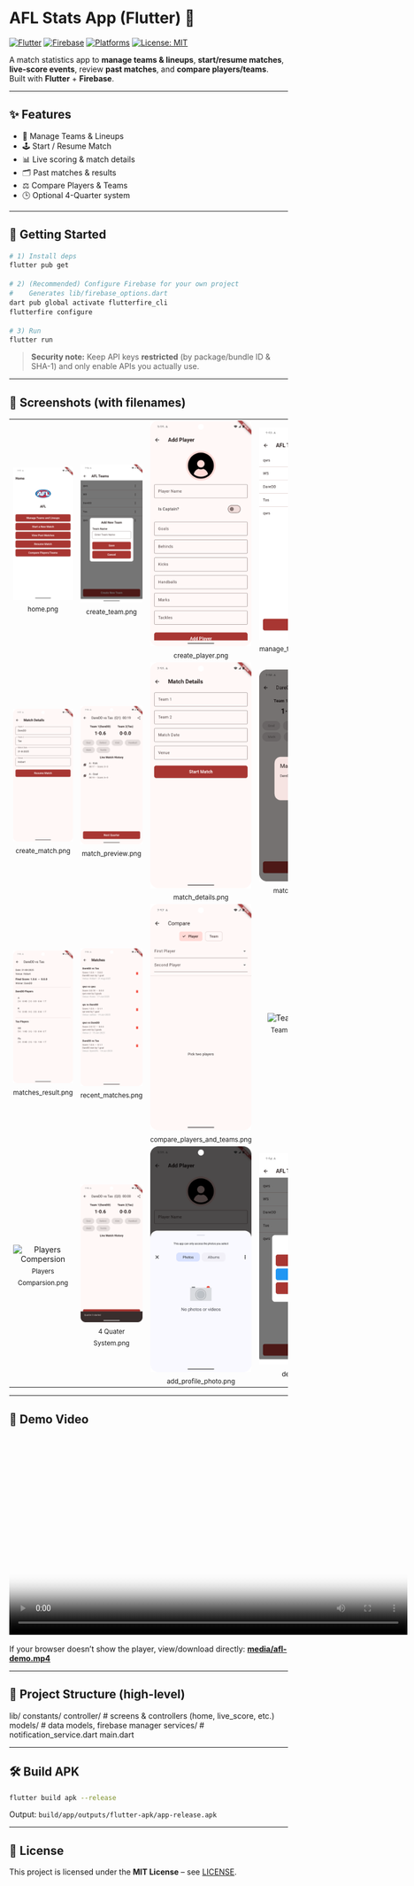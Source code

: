 # AFL Stats App (Flutter) 🏉

[![Flutter](https://img.shields.io/badge/Flutter-Mobile-blue?logo=flutter)](#)
[![Firebase](https://img.shields.io/badge/Firebase-Client-orange?logo=firebase)](#)
[![Platforms](https://img.shields.io/badge/Platforms-Android%20%7C%20iOS-success)](#)
[![License: MIT](https://img.shields.io/badge/License-MIT-green.svg)](LICENSE)

A match statistics app to **manage teams & lineups**, **start/resume matches**, **live-score events**, review **past matches**, and **compare players/teams**.  
Built with **Flutter** + **Firebase**.

---

## ✨ Features
- 👥 Manage Teams & Lineups  
- 🕹️ Start / Resume Match  
- 📊 Live scoring & match details  
- 🗂️ Past matches & results  
- ⚖️ Compare Players & Teams  
- 🕒 Optional 4-Quarter system

---

## 🚀 Getting Started

~~~bash
# 1) Install deps
flutter pub get

# 2) (Recommended) Configure Firebase for your own project
#    Generates lib/firebase_options.dart
dart pub global activate flutterfire_cli
flutterfire configure

# 3) Run
flutter run
~~~

> **Security note:** Keep API keys **restricted** (by package/bundle ID & SHA-1) and only enable APIs you actually use.

---

## 📸 Screenshots (with filenames)

<table>
  <tr>
    <td align="center"><img src="screenshots/home.png" width="210" alt="home"/><div><sub>home.png</sub></div></td>
    <td align="center"><img src="screenshots/create_team.png" width="210" alt="create_team"/><div><sub>create_team.png</sub></div></td>
    <td align="center"><img src="screenshots/create_player.png" width="210" alt="create_player"/><div><sub>create_player.png</sub></div></td>
    <td align="center"><img src="screenshots/manage_team_and_lineups.png" width="210" alt="manage_team_and_lineups"/><div><sub>manage_team_and_lineups.png</sub></div></td>
  </tr>
  <tr>
    <td align="center"><img src="screenshots/create_match.png" width="210" alt="create_match"/><div><sub>create_match.png</sub></div></td>
    <td align="center"><img src="screenshots/match_preview.png" width="210" alt="match_preview"/><div><sub>match_preview.png</sub></div></td>
    <td align="center"><img src="screenshots/match_details.png" width="210" alt="match_details"/><div><sub>match_details.png</sub></div></td>
    <td align="center"><img src="screenshots/match_completed.png" width="210" alt="match_completed"/><div><sub>match_completed.png</sub></div></td>
  </tr>
  <tr>
    <td align="center"><img src="screenshots/matches_result.png" width="210" alt="matches_result"/><div><sub>matches_result.png</sub></div></td>
    <td align="center"><img src="screenshots/recent_matches.png" width="210" alt="recent_matches"/><div><sub>recent_matches.png</sub></div></td>
    <td align="center"><img src="screenshots/compare_players_and_teams.png" width="210" alt="compare_players_and_teams"/><div><sub>compare_players_and_teams.png</sub></div></td>
    <td align="center"><img src="screenshots/teams_comparsion.png" width="210" alt="Teams Compersion"/><div><sub>Teams Comparsion.png</sub></div></td>
  </tr>
  <tr>
    <td align="center"><img src="screenshots/players_comparsion.png" width="210" alt="Players Compersion"/><div><sub>Players Comparsion.png</sub></div></td>
    <td align="center"><img src="screenshots/4_quater_system.png" width="210" alt="4 Quater System"/><div><sub>4 Quater System.png</sub></div></td>
    <td align="center"><img src="screenshots/add_profile_photo.png" width="210" alt="add_profile_photo"/><div><sub>add_profile_photo.png</sub></div></td>
    <td align="center"><img src="screenshots/delete_team.png" width="210" alt="delete_team"/><div><sub>delete_team.png</sub></div></td>
  </tr>
</table>

---

## 🎥 Demo Video

<video src="media/afl-demo.mp4" width="720" controls poster="screenshots/Home.png"></video>  

If your browser doesn’t show the player, view/download directly: **[media/afl-demo.mp4](media/afl-demo.mp4)**

---

## 🧱 Project Structure (high-level)

lib/
  constants/
  controller/        # screens & controllers (home, live_score, etc.)
  models/            # data models, firebase manager
  services/          # notification_service.dart
  main.dart

---

## 🛠️ Build APK
~~~bash
flutter build apk --release
~~~
Output: `build/app/outputs/flutter-apk/app-release.apk`

---

## 📄 License
This project is licensed under the **MIT License** – see [LICENSE](LICENSE).
